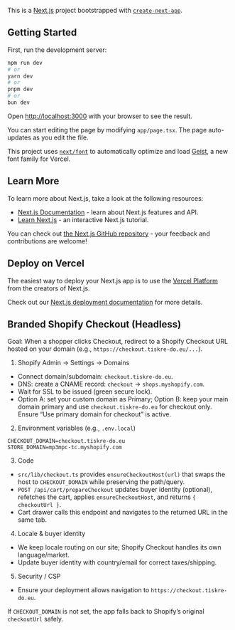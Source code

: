 This is a [Next.js](https://nextjs.org) project bootstrapped with [`create-next-app`](https://nextjs.org/docs/app/api-reference/cli/create-next-app).

## Getting Started

First, run the development server:

```bash
npm run dev
# or
yarn dev
# or
pnpm dev
# or
bun dev
```

Open [http://localhost:3000](http://localhost:3000) with your browser to see the result.

You can start editing the page by modifying `app/page.tsx`. The page auto-updates as you edit the file.

This project uses [`next/font`](https://nextjs.org/docs/app/building-your-application/optimizing/fonts) to automatically optimize and load [Geist](https://vercel.com/font), a new font family for Vercel.

## Learn More

To learn more about Next.js, take a look at the following resources:

- [Next.js Documentation](https://nextjs.org/docs) - learn about Next.js features and API.
- [Learn Next.js](https://nextjs.org/learn) - an interactive Next.js tutorial.

You can check out [the Next.js GitHub repository](https://github.com/vercel/next.js) - your feedback and contributions are welcome!

## Deploy on Vercel

The easiest way to deploy your Next.js app is to use the [Vercel Platform](https://vercel.com/new?utm_medium=default-template&filter=next.js&utm_source=create-next-app&utm_campaign=create-next-app-readme) from the creators of Next.js.

Check out our [Next.js deployment documentation](https://nextjs.org/docs/app/building-your-application/deploying) for more details.

## Branded Shopify Checkout (Headless)

Goal: When a shopper clicks Checkout, redirect to a Shopify Checkout URL hosted on your domain (e.g., `https://checkout.tiskre-do.eu/...`).

1) Shopify Admin → Settings → Domains
- Connect domain/subdomain: `checkout.tiskre-do.eu`.
- DNS: create a CNAME record: `checkout` → `shops.myshopify.com`.
- Wait for SSL to be issued (green secure lock).
- Option A: set your custom domain as Primary; Option B: keep your main domain primary and use `checkout.tiskre-do.eu` for checkout only. Ensure “Use primary domain for checkout” is active.

2) Environment variables (e.g., `.env.local`)
```
CHECKOUT_DOMAIN=checkout.tiskre-do.eu
STORE_DOMAIN=mp3mpc-tc.myshopify.com
```

3) Code
- `src/lib/checkout.ts` provides `ensureCheckoutHost(url)` that swaps the host to `CHECKOUT_DOMAIN` while preserving the path/query.
- `POST /api/cart/prepareCheckout` updates buyer identity (optional), refetches the cart, applies `ensureCheckoutHost`, and returns `{ checkoutUrl }`.
- Cart drawer calls this endpoint and navigates to the returned URL in the same tab.

4) Locale & buyer identity
- We keep locale routing on our site; Shopify Checkout handles its own language/market.
- Update buyer identity with country/email for correct taxes/shipping.

5) Security / CSP
- Ensure your deployment allows navigation to `https://checkout.tiskre-do.eu`.

If `CHECKOUT_DOMAIN` is not set, the app falls back to Shopify’s original `checkoutUrl` safely.
